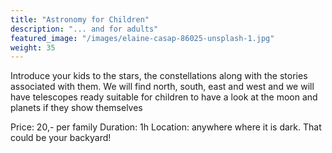 ```yaml
---
title: "Astronomy for Children"
description: "... and for adults"
featured_image: "/images/elaine-casap-86025-unsplash-1.jpg"
weight: 35
---
```


Introduce your kids to the stars, the constellations along with the stories associated with them.
We will find north, south, east and west and we will have telescopes ready suitable for children to have a look at the moon and planets if they show themselves

Price: 20,- per family
Duration: 1h
Location: anywhere where it is dark. That could be your backyard!
